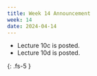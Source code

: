 ```yaml
---
title: Week 14 Announcement
week: 14
date: 2024-04-14
---
```


* Lecture 10c is posted.
* Lecture 10d is posted.

{: .fs-5 }
